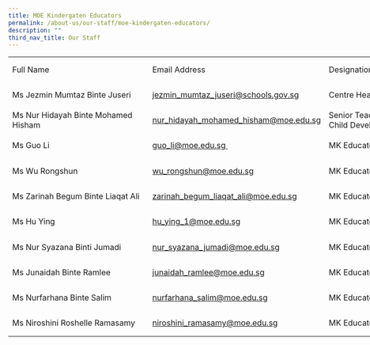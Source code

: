 ```yaml
---
title: MOE Kindergaten Educators
permalink: /about-us/our-staff/moe-kindergaten-educators/
description: ""
third_nav_title: Our Staff
---
```

<!--table {mso-displayed-decimal-separator:"\\."; mso-displayed-thousand-separator:"\\,";} @page {margin:.75in .7in .75in .7in; mso-header-margin:.3in; mso-footer-margin:.3in;} tr {mso-height-source:auto;} col {mso-width-source:auto;} br {mso-data-placement:same-cell;} td {padding-top:1px; padding-right:1px; padding-left:1px; mso-ignore:padding; color:black; font-size:11.0pt; font-weight:400; font-style:normal; text-decoration:none; font-family:Calibri, sans-serif; mso-font-charset:0; mso-number-format:General; text-align:general; vertical-align:bottom; border:none; mso-background-source:auto; mso-pattern:auto; mso-protection:locked visible; white-space:nowrap; mso-rotate:0;} .xl65 {color:black; font-size:12.0pt; font-weight:700; text-align:left; vertical-align:middle; border:1.0pt solid windowtext; background:#99FFCC; mso-pattern:black none; white-space:normal; padding-left:15px; mso-char-indent-count:1;} .xl66 {color:black; font-size:12.0pt; text-align:left; vertical-align:middle; border-top:none; border-right:1.0pt solid windowtext; border-bottom:1.0pt solid windowtext; border-left:1.0pt solid windowtext; white-space:normal; padding-left:15px; mso-char-indent-count:1;} .xl67 {text-align:left; padding-left:15px; mso-char-indent-count:1;} .xl68 {color:black; font-size:12.0pt; font-weight:700; text-align:left; vertical-align:middle; border-top:1.0pt solid windowtext; border-right:1.0pt solid windowtext; border-bottom:1.0pt solid windowtext; border-left:none; background:#99FFCC; mso-pattern:black none; padding-left:15px; mso-char-indent-count:1;} .xl69 {color:#0563C1; text-decoration:underline; text-underline-style:single; text-align:left; vertical-align:middle; border-top:none; border-right:1.0pt solid windowtext; border-bottom:1.0pt solid windowtext; border-left:none; padding-left:15px; mso-char-indent-count:1;} .xl70 {color:black; font-size:12.0pt; font-weight:700; text-align:left; vertical-align:middle; border-top:1.0pt solid windowtext; border-right:1.0pt solid windowtext; border-bottom:1.0pt solid windowtext; border-left:none; background:#99FFCC; mso-pattern:black none; white-space:normal; padding-left:15px; mso-char-indent-count:1;} .xl71 {color:black; font-size:12.0pt; text-align:left; vertical-align:middle; border-top:none; border-right:1.0pt solid windowtext; border-bottom:1.0pt solid windowtext; border-left:none; white-space:normal; padding-left:15px; mso-char-indent-count:1;} -->

<table style="border-collapse:
 collapse;width:619pt" width="825" cellspacing="0" cellpadding="0" border="0"><colgroup><col style="mso-width-source:userset;mso-width-alt:10845;width:233pt" width="311"> <col style="mso-width-source:userset;mso-width-alt:11496;width:247pt" width="329"> <col style="mso-width-source:userset;mso-width-alt:6469;width:139pt" width="185"></colgroup><tbody><tr style="mso-height-source:userset;height:38.5pt;mso-yfti-firstrow:
  yes;mso-yfti-irow:0" height="51"><td style="height:38.5pt;width:233pt" width="311" class="xl65" height="51"><span style="mso-ligatures:none">Full Name</span></td><td style="width:247pt" width="329" class="xl68"><span style="mso-ligatures:none">Email Address</span></td><td style="width:139pt" width="185" class="xl70"><span style="mso-ligatures:none">Designation</span></td></tr><tr style="mso-height-source:userset;height:38.5pt;mso-yfti-irow:
  1" height="51"><td style="height:38.5pt;width:233pt" width="311" class="xl66" height="51"><span style="mso-ligatures:none">Ms Jezmin Mumtaz Binte Juseri</span></td><td class="xl69"><span style="mso-ligatures:none"><a href="mailto:Jezmin_mumtaz_juseri@schools.gov.sg">jezmin_mumtaz_juseri@schools.gov.sg</a></span></td><td style="width:139pt" width="185" class="xl71"><span style="mso-ligatures:none">Centre Head</span></td></tr><tr style="mso-height-source:userset;height:38.5pt;mso-yfti-irow:
  2" height="51"><td style="height:38.5pt;width:233pt" width="311" class="xl66" height="51"><span style="mso-ligatures:none">Ms Nur Hidayah Binte Mohamed Hisham</span></td><td class="xl69"><span style="mso-ligatures:none"><a href="mailto:nur_hidayah_mohamed_hisham@moe.edu.sg">nur_hidayah_mohamed_hisham@moe.edu.sg</a></span></td><td style="width:139pt" width="185" class="xl71"><span style="mso-ligatures:none">Senior Teacher - Child Development</span></td></tr><tr style="mso-height-source:userset;height:38.5pt;mso-yfti-irow:
  3" height="51"><td style="height:38.5pt;width:233pt" width="311" class="xl66" height="51"><span style="mso-ligatures:none">Ms Guo Li</span></td><td class="xl69"><span style="mso-ligatures:none"><a href="mailto:guo_li@moe.edu.sg">guo_li@moe.edu.sg<span style="mso-spacerun:yes">&nbsp;</span></a></span></td><td style="width:139pt" width="185" class="xl71"><span style="mso-ligatures:none">MK Educator (MTL)</span></td></tr><tr style="mso-height-source:userset;height:38.5pt;mso-yfti-irow:
  4" height="51"><td style="height:38.5pt;width:233pt" width="311" class="xl66" height="51"><span style="mso-ligatures:none">Ms Wu Rongshun</span></td><td class="xl69"><span style="mso-ligatures:none"><a href="mailto:wu_rongshun@moe.edu.sg">wu_rongshun@moe.edu.sg</a></span></td><td style="width:139pt" width="185" class="xl71"><span style="mso-ligatures:none">MK Educator (MTL)</span></td></tr><tr style="mso-height-source:userset;height:38.5pt;mso-yfti-irow:
  5" height="51"><td style="height:38.5pt;width:233pt" width="311" class="xl66" height="51"><span style="mso-ligatures:none">Ms Zarinah Begum Binte Liaqat Ali</span></td><td class="xl69"><span style="mso-ligatures:none"><a href="mailto:zarinah_begum_liaqat_ali@moe.edu.sg">zarinah_begum_liaqat_ali@moe.edu.sg</a></span></td><td style="width:139pt" width="185" class="xl71"><span style="mso-ligatures:none">MK Educator (MTL)</span></td></tr><tr style="mso-height-source:userset;height:38.5pt;mso-yfti-irow:
  6" height="51"><td style="height:38.5pt;width:233pt" width="311" class="xl66" height="51"><span style="mso-ligatures:none">Ms Hu Ying</span></td><td class="xl69"><span style="mso-ligatures:none"><a href="mailto:hu_ying_1@moe.edu.sg">hu_ying_1@moe.edu.sg</a></span></td><td style="width:139pt" width="185" class="xl71"><span style="mso-ligatures:none">MK Educator (MTL)</span></td></tr><tr style="mso-height-source:userset;height:38.5pt;mso-yfti-irow:
  7" height="51"><td style="height:38.5pt;width:233pt" width="311" class="xl66" height="51"><span style="mso-ligatures:none">Ms Nur Syazana Binti Jumadi</span></td><td class="xl69"><span style="mso-ligatures:none"><a href="mailto:nur_syazana_jumadi@moe.edu.sg">nur_syazana_jumadi@moe.edu.sg</a></span></td><td style="width:139pt" width="185" class="xl71"><span style="mso-ligatures:none">MK Educator (EL)</span></td></tr><tr style="mso-height-source:userset;height:38.5pt;mso-yfti-irow:
  8" height="51"><td style="height:38.5pt;width:233pt" width="311" class="xl66" height="51"><span style="mso-ligatures:none">Ms Junaidah Binte Ramlee</span></td><td class="xl69"><span style="mso-ligatures:none"><a href="mailto:junaidah_ramlee@moe.edu.sg">junaidah_ramlee@moe.edu.sg</a></span></td><td style="width:139pt" width="185" class="xl71"><span style="mso-ligatures:none">MK Educator (EL)</span></td></tr><tr style="mso-height-source:userset;height:38.5pt;mso-yfti-irow:
  9" height="51"><td style="height:38.5pt;width:233pt" width="311" class="xl66" height="51"><span style="mso-ligatures:none">Ms Nurfarhana Binte Salim</span></td><td class="xl69"><span style="mso-ligatures:none"><a href="mailto:nurfarhana_salim@moe.edu.sg">nurfarhana_salim@moe.edu.sg</a></span></td><td style="width:139pt" width="185" class="xl71"><span style="mso-ligatures:none">MK Educator (EL)</span></td></tr><tr style="mso-height-source:userset;height:38.5pt;mso-yfti-irow:
  10;mso-yfti-lastrow:yes" height="51"><td style="height:38.5pt;width:233pt" width="311" class="xl66" height="51"><span style="mso-ligatures:none">Ms Niroshini Roshelle Ramasamy<span style="mso-spacerun:yes">&nbsp;</span></span></td><td class="xl69"><span style="mso-ligatures:none"><a href="mailto:niroshini_ramasamy@moe.edu.sg">niroshini_ramasamy@moe.edu.sg</a></span></td><td style="width:139pt" width="185" class="xl71"><span style="mso-ligatures:none">MK Educator (EL)</span></td></tr></tbody></table>